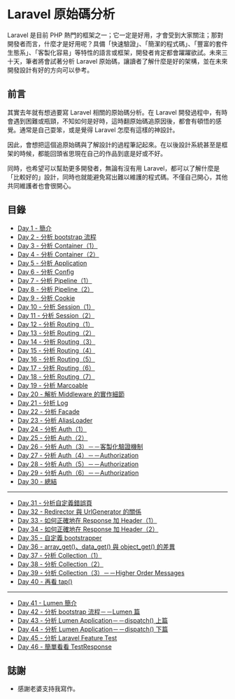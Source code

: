 # Laravel 原始碼分析

Laravel 是目前 PHP 熱門的框架之一；它一定是好用，才會受到大家關注；那對開發者而言，什麼才是好用呢？具備「快速驗證」、「簡潔的程式碼」、「豐富的套件生態系」、「客製化容易」等特性的語言或框架，開發者肯定都會躍躍欲試。未來三十天，筆者將會試著分析 Laravel 原始碼，讓讀者了解什麼是好的架構，並在未來開發設計有好的方向可以參考。

## 前言

其實去年就有想過要寫 Laravel 相關的原始碼分析。在 Laravel 開發過程中，有時會遇到困難或瓶頸，不知如何是好時，這時翻原始碼追原因後，都會有頓悟的感覺。通常是自己耍笨，或是覺得 Laravel 怎麼有這樣的神設計。

因此，會想把這個追原始碼與了解設計的過程筆記起來。在以後設計系統甚至是框架的時候，都能回頭省思現在自己的作品到底是好或不好。

同時，也希望可以幫助更多開發者，無論有沒有用 Laravel，都可以了解什麼是「比較好的」設計，同時也就能避免寫出難以維護的程式碼。不僅自己開心，其他共同維護者也會很開心。

## 目錄

* [Day 1 - 簡介](day01.md)
* [Day 2 - 分析 bootstrap 流程](day02.md)
* [Day 3 - 分析 Container（1）](day03.md)
* [Day 4 - 分析 Container（2）](day04.md)
* [Day 5 - 分析 Application](day05.md)
* [Day 6 - 分析 Config](day06.md)
* [Day 7 - 分析 Pipeline（1）](day07.md)
* [Day 8 - 分析 Pipeline（2）](day08.md)
* [Day 9 - 分析 Cookie](day09.md)
* [Day 10 - 分析 Session（1）](day10.md)
* [Day 11 - 分析 Session（2）](day11.md)
* [Day 12 - 分析 Routing（1）](day12.md)
* [Day 13 - 分析 Routing（2）](day13.md)
* [Day 14 - 分析 Routing（3）](day14.md)
* [Day 15 - 分析 Routing（4）](day15.md)
* [Day 16 - 分析 Routing（5）](day16.md)
* [Day 17 - 分析 Routing（6）](day17.md)
* [Day 18 - 分析 Routing（7）](day18.md)
* [Day 19 - 分析 Marcoable](day19.md)
* [Day 20 - 解析 Middleware 的實作細節](day20.md)
* [Day 21 - 分析 Log](day21.md)
* [Day 22 - 分析 Facade](day22.md)
* [Day 23 - 分析 AliasLoader](day23.md)
* [Day 24 - 分析 Auth（1）](day24.md)
* [Day 25 - 分析 Auth（2）](day25.md)
* [Day 26 - 分析 Auth（3）－－客製化驗證機制](day26.md)
* [Day 27 - 分析 Auth（4）－－Authorization](day27.md)
* [Day 28 - 分析 Auth（5）－－Authorization](day28.md)
* [Day 29 - 分析 Auth（6）－－Authorization](day29.md)
* [Day 30 - 總結](day30.md)

---

* [Day 31 - 分析自定義錯誤頁](day31.md)
* [Day 32 - Redirector 與 UrlGenerator 的關係](day32.md)
* [Day 33 - 如何正確地在 Response 加 Header（1）](day33.md)
* [Day 34 - 如何正確地在 Response 加 Header（2）](day34.md)
* [Day 35 - 自定義 bootstrapper](day35.md)
* [Day 36 - array_get()、data_get() 與 object_get() 的差異](day36.md)
* [Day 37 - 分析 Collection（1）](day37.md)
* [Day 38 - 分析 Collection（2）](day38.md)
* [Day 39 - 分析 Collection（3）－－Higher Order Messages](day39.md)
* [Day 40 - 再看 tap()](day40.md)

---

* [Day 41 - Lumen 簡介](day41.md)
* [Day 42 - 分析 bootstrap 流程－－Lumen 篇](day42.md)
* [Day 43 - 分析 Lumen Application－－dispatch() 上篇](day43.md)
* [Day 44 - 分析 Lumen Application－－dispatch() 下篇](day44.md)
* [Day 45 - 分析 Laravel Feature Test](day45.md)
* [Day 46 - 簡單看看 TestResponse](day46.md)

## 誌謝

* 感謝老婆支持我寫作。

